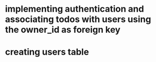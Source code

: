 # implementing authentication and associating todos with users using the owner_id as foreign key
# creating users table